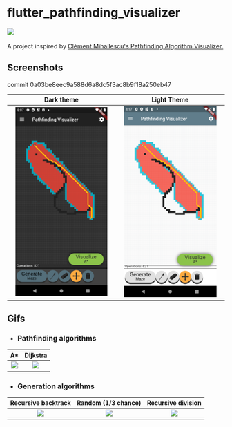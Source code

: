 # flutter_pathfinding_visualizer

![](https://github.com/egegungordu/flutter_pathfinding_visualizer/workflows/Build%20APK/badge.svg)

A project inspired by [Clément Mihailescu's
Pathfinding Algorithm Visualizer.](https://github.com/clementmihailescu/Pathfinding-Visualizer)

## Screenshots

commit 0a03be8eec9a588d6a8dc5f3ac8b9f18a250eb47

Dark theme             |  Light Theme
:-------------------------:|:-------------------------:
<img src="screenshots/Screenshot_1579626471.png" width="90%">  |  <img src="screenshots/Screenshot_1579627077.png" width="90%">

## Gifs

* ### Pathfinding algorithms
A* | Dijkstra
:-------------------------:|:-------------------------:
<img src="https://i.imgur.com/uUzWCrE.gif" width="100%">  |  <img src="https://i.imgur.com/dhhlOde.gif" width="100%">

* ### Generation algorithms
Recursive backtrack | Random (1/3 chance) | Recursive division
:-------------------------:|:-------------------------:|:-------------------------:
<img src="https://i.imgur.com/OjgPQ7T.gif" width="100%">  |  <img src="https://i.imgur.com/pGWN3K5.gif" width="100%"> | <img src="https://i.imgur.com/5XDJaYU.gif" width="100%">

